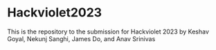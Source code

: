 # Hackviolet2023
This is the repository to the submission for Hackviolet 2023 by  Keshav Goyal, Nekunj Sanghi, James Do, and Anav Srinivas 
